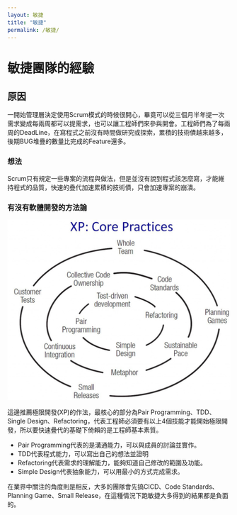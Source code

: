 ```yaml
---
layout: 敏捷
title: "敏捷"
permalink: /敏捷/
---
```


# 敏捷團隊的經驗

## 原因
一開始管理層決定使用Scrum模式的時候很開心，畢竟可以從三個月半年提一次需求變成每兩周都可以提需求，也可以讓工程師們來參與開會。工程師們為了每兩周的DeadLine，在寫程式之前沒有時間做研究或探索，累積的技術債越來越多，後期BUG堆疊的數量比完成的Feature還多。

### 想法
Scrum只有規定一些專案的流程與做法，但是並沒有說到程式該怎麼寫，才能維持程式的品質，快速的疊代加速累積的技術債，只會加速專案的崩潰。

### 有沒有軟體開發的方法論
![本地圖片](./images/XP.png)

這邊推薦極限開發(XP)的作法，最核心的部分為Pair Programming、TDD、Single Design、Refactoring，代表工程師必須要有以上4個技能才能開始極限開發，所以要快速疊代的基礎下倚賴的是工程師基本素質。

- Pair Programming代表的是溝通能力，可以與成員的討論並實作。
- TDD代表程式能力，可以寫出自己的想法並證明
- Refactoring代表需求的理解能力，能夠知道自己修改的範圍及功能。
- Simple Design代表抽象能力，可以用最小的方式完成需求。

在業界中關注的角度則是相反，大多的團隊會先搞CICD、Code Standards、Planning Game、Small Release，在這種情況下跑敏捷大多得到的結果都是負面的。

